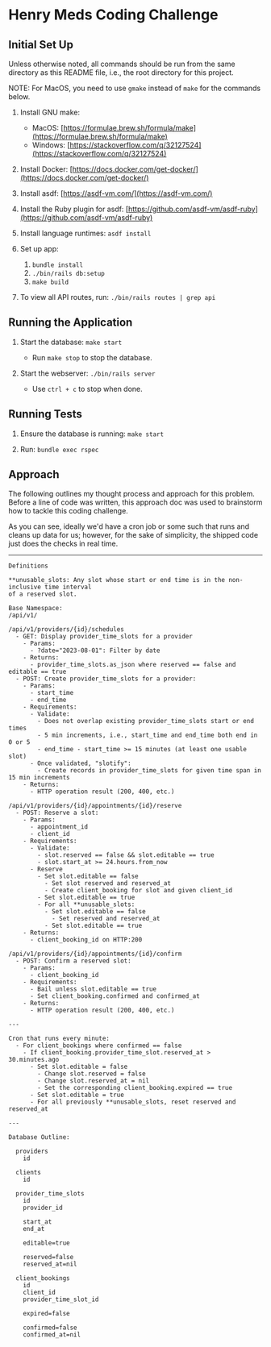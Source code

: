 # Henry Meds Coding Challenge

## Initial Set Up

Unless otherwise noted, all commands should be run from the same directory as this README file, i.e., the root directory 
for this project.

NOTE: For MacOS, you need to use `gmake` instead of `make` for the commands below.

1. Install GNU make: 
    - MacOS: [https://formulae.brew.sh/formula/make](https://formulae.brew.sh/formula/make)
    - Windows: [https://stackoverflow.com/q/32127524](https://stackoverflow.com/q/32127524)

1. Install Docker: [https://docs.docker.com/get-docker/](https://docs.docker.com/get-docker/)

1. Install asdf: [https://asdf-vm.com/](https://asdf-vm.com/)

1. Install the Ruby plugin for asdf: [https://github.com/asdf-vm/asdf-ruby](https://github.com/asdf-vm/asdf-ruby)

1. Install language runtimes: `asdf install`

1. Set up app:
    1. `bundle install`
    1. `./bin/rails db:setup`
    1. `make build`

1. To view all API routes, run: `./bin/rails routes | grep api`

## Running the Application

1. Start the database: `make start`
    - Run `make stop` to stop the database.

1. Start the webserver: `./bin/rails server`
    - Use `ctrl + c` to stop when done.

## Running Tests

1. Ensure the database is running: `make start`

1. Run: `bundle exec rspec`

## Approach

The following outlines my thought process and approach for this problem. Before a line of code was written, this
approach doc was used to brainstorm how to tackle this coding challenge.

As you can see, ideally we'd have a cron job or some such that runs and cleans up data for us; however, for the sake of
simplicity, the shipped code just does the checks in real time.

---

```
Definitions

**unusable_slots: Any slot whose start or end time is in the non-inclusive time interval
of a reserved slot.

Base Namespace:
/api/v1/

/api/v1/providers/{id}/schedules 
  - GET: Display provider_time_slots for a provider
    - Params:
      - ?date="2023-08-01": Filter by date
    - Returns:
      - provider_time_slots.as_json where reserved == false and editable == true
  - POST: Create provider_time_slots for a provider:
    - Params:
      - start_time
      - end_time
    - Requirements:
      - Validate:
        - Does not overlap existing provider_time_slots start or end times
        - 5 min increments, i.e., start_time and end_time both end in 0 or 5
        - end_time - start_time >= 15 minutes (at least one usable slot)
      - Once validated, "slotify":
        - Create records in provider_time_slots for given time span in 15 min increments
    - Returns:
      - HTTP operation result (200, 400, etc.)
      
/api/v1/providers/{id}/appointments/{id}/reserve
  - POST: Reserve a slot:
    - Params:
      - appointment_id
      - client_id
    - Requirements:
      - Validate:
        - slot.reserved == false && slot.editable == true
        - slot.start_at >= 24.hours.from_now
      - Reserve
        - Set slot.editable == false
          - Set slot reserved and reserved_at
          - Create client_booking for slot and given client_id
        - Set slot.editable == true
        - For all **unusable_slots:
          - Set slot.editable == false
            - Set reserved and reserved_at
          - Set slot.editable == true
    - Returns:
      - client_booking_id on HTTP:200
    
/api/v1/providers/{id}/appointments/{id}/confirm
  - POST: Confirm a reserved slot:
    - Params:
      - client_booking_id
    - Requirements:
      - Bail unless slot.editable == true
      - Set client_booking.confirmed and confirmed_at
    - Returns:
      - HTTP operation result (200, 400, etc.)
   
---
      
Cron that runs every minute:
  - For client_bookings where confirmed == false
    - If client_booking.provider_time_slot.reserved_at > 30.minutes.ago
      - Set slot.editable = false
        - Change slot.reserved = false
        - Change slot.reserved_at = nil
        - Set the corresponding client_booking.expired == true
      - Set slot.editable = true
      - For all previously **unusable_slots, reset reserved and reserved_at

---

Database Outline:

  providers
    id

  clients
    id

  provider_time_slots
    id
    provider_id

    start_at
    end_at

    editable=true

    reserved=false
    reserved_at=nil

  client_bookings
    id
    client_id
    provider_time_slot_id

    expired=false

    confirmed=false
    confirmed_at=nil
```
